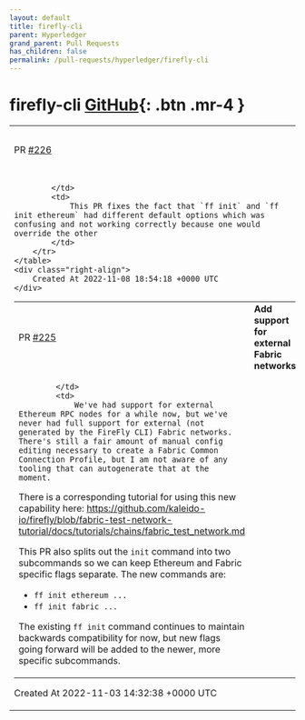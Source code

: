 ```yaml
---
layout: default
title: firefly-cli
parent: Hyperledger
grand_parent: Pull Requests
has_children: false
permalink: /pull-requests/hyperledger/firefly-cli
---
```


# firefly-cli <span class="fs-3 right-align">[GitHub](https://github.com/hyperledger/firefly-cli){: .btn .mr-4 }</span>


<div>
    <table>
        <tr>
            <td>
                PR <a href="https://github.com/hyperledger/firefly-cli/pull/226" class=".btn">#226</a>
            </td>
            <td>
                <b>
                    Fix default ethereum connector
                </b>
            </td>
        </tr>
        <tr>
            <td>
                
            </td>
            <td>
                This PR fixes the fact that `ff init` and `ff init ethereum` had different default options which was confusing and not working correctly because one would override the other
            </td>
        </tr>
    </table>
    <div class="right-align">
        Created At 2022-11-08 18:54:18 +0000 UTC
    </div>
</div>

<div>
    <table>
        <tr>
            <td>
                PR <a href="https://github.com/hyperledger/firefly-cli/pull/225" class=".btn">#225</a>
            </td>
            <td>
                <b>
                    Add support for external Fabric networks
                </b>
            </td>
        </tr>
        <tr>
            <td>
                
            </td>
            <td>
                We've had support for external Ethereum RPC nodes for a while now, but we've never had full support for external (not generated by the FireFly CLI) Fabric networks. There's still a fair amount of manual config editing necessary to create a Fabric Common Connection Profile, but I am not aware of any tooling that can autogenerate that at the moment.

There is a corresponding tutorial for using this new capability here:
https://github.com/kaleido-io/firefly/blob/fabric-test-network-tutorial/docs/tutorials/chains/fabric_test_network.md

This PR also splits out the `init` command into two subcommands so we can keep Ethereum and Fabric specific flags separate. The new commands are:

- `ff init ethereum ...`
- `ff init fabric ...`

The existing `ff init` command continues to maintain backwards compatibility for now, but new flags going forward will be added to the newer, more specific subcommands.
            </td>
        </tr>
    </table>
    <div class="right-align">
        Created At 2022-11-03 14:32:38 +0000 UTC
    </div>
</div>

